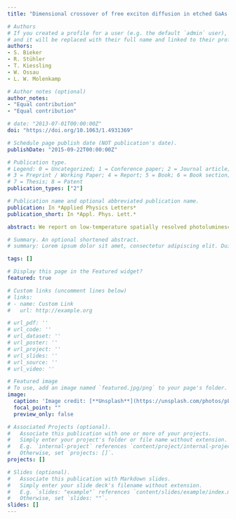 ```yaml
---
title: "Dimensional crossover of free exciton diffusion in etched GaAs wire structures"

# Authors
# If you created a profile for a user (e.g. the default `admin` user), write the username (folder name) here 
# and it will be replaced with their full name and linked to their profile.
authors:
- S. Bieker
- R. Stühler
- T. Kiessling 
- W. Ossau
- L. W. Molenkamp

# Author notes (optional)
author_notes:
- "Equal contribution"
- "Equal contribution"

# date: "2013-07-01T00:00:00Z"
doi: "https://doi.org/10.1063/1.4931369"

# Schedule page publish date (NOT publication's date).
publishDate: "2015-09-22T00:00:00Z"

# Publication type.
# Legend: 0 = Uncategorized; 1 = Conference paper; 2 = Journal article;
# 3 = Preprint / Working Paper; 4 = Report; 5 = Book; 6 = Book section;
# 7 = Thesis; 8 = Patent
publication_types: ["2"]

# Publication name and optional abbreviated publication name.
publication: In *Applied Physics Letters*
publication_short: In *Appl. Phys. Lett.*

abstract: We report on low-temperature spatially resolved photoluminescence spectroscopy to study the diffusion of free excitons in etched wire structures of high-purity GaAs. We assess the stationary diffusion profiles by the free exciton second LO-phonon replica to circumvent the inherent interpretation ambiguities of the previously investigated free exciton zero-phonon line. Moreover, strictly resonant optical excitation prevents the distortion of the diffusion profiles due to local heating in the carrier system. We observe a dimensional crossover from 2D to 1D exciton diffusion when the lateral wire width falls below the diffusion length.

# Summary. An optional shortened abstract.
# summary: Lorem ipsum dolor sit amet, consectetur adipiscing elit. Duis posuere tellus ac convallis placerat. Proin tincidunt magna sed ex sollicitudin condimentum.

tags: []

# Display this page in the Featured widget?
featured: true

# Custom links (uncomment lines below)
# links:
# - name: Custom Link
#   url: http://example.org

# url_pdf: ''
# url_code: ''
# url_dataset: ''
# url_poster: ''
# url_project: ''
# url_slides: ''
# url_source: ''
# url_video: ''

# Featured image
# To use, add an image named `featured.jpg/png` to your page's folder. 
image:
  caption: 'Image credit: [**Unsplash**](https://unsplash.com/photos/pLCdAaMFLTE)'
  focal_point: ""
  preview_only: false

# Associated Projects (optional).
#   Associate this publication with one or more of your projects.
#   Simply enter your project's folder or file name without extension.
#   E.g. `internal-project` references `content/project/internal-project/index.md`.
#   Otherwise, set `projects: []`.
projects: []

# Slides (optional).
#   Associate this publication with Markdown slides.
#   Simply enter your slide deck's filename without extension.
#   E.g. `slides: "example"` references `content/slides/example/index.md`.
#   Otherwise, set `slides: ""`.
slides: []
---
```


